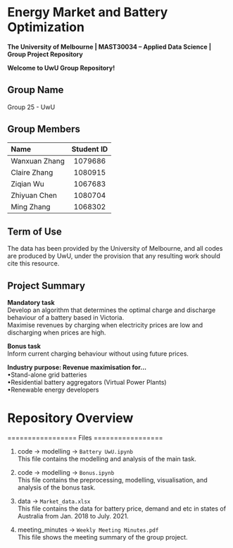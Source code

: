 # Energy Market and Battery Optimization

**The University of Melbourne | 
MAST30034 – Applied Data Science |
Group Project Repository** 

**Welcome to UwU Group Repository!**

## Group Name  
Group 25 - UwU

## Group Members 
| Name | Student ID| 
| :---         |     :---:      |
| Wanxuan Zhang | 1079686 |
| Claire Zhang | 1080915 |
| Ziqian Wu | 1067683 |
| Zhiyuan Chen | 1080704 |
| Ming Zhang | 1068302 |


## Term of Use

The data has been provided by the University of Melbourne, and all codes are produced by UwU, under the provision that any resulting work should cite this resource.

## Project Summary

**Mandatory task**<br />
Develop an algorithm that determines the optimal charge and discharge behaviour of a battery based in Victoria. <br />
Maximise revenues by charging when electricity prices are low and discharging when prices are high. <br />

**Bonus task**<br />
Inform current charging behaviour without using future prices. <br />

**Industry purpose: Revenue maximisation for...**<br />
•Stand-alone grid batteries <br />
•Residential battery aggregators (Virtual Power Plants) <br />
•Renewable energy developers <br />


# Repository Overview
================= Files =================
1. code -> modelling -> `Battery UwU.ipynb` <br />
This file contains the modelling and analysis of the main task. <br />

2. code -> modelling -> `Bonus.ipynb` <br />
This file contains the preprocessing, modelling, visualisation, and analysis of the bonus task. <br />

3. data -> `Market_data.xlsx` <br />
This file contains the data for battery price, demand and etc in states of Australia from Jan. 2018 to July. 2021. <br />

4. meeting_minutes -> `Weekly Meeting Minutes.pdf` <br />
This file shows the meeting summary of the group project. <br />
